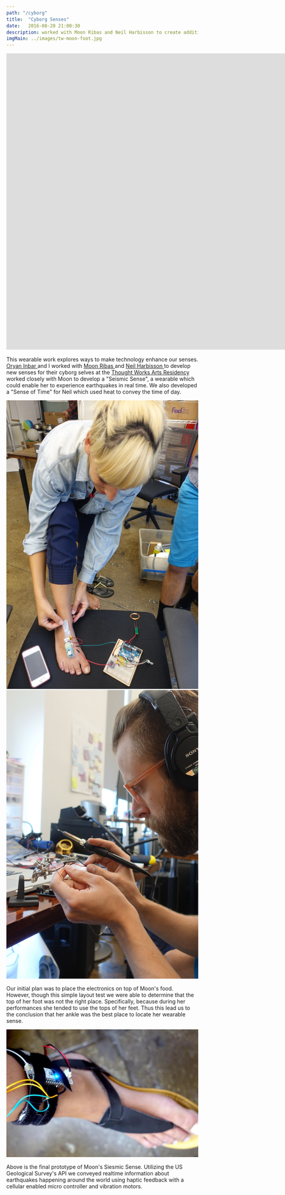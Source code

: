 ```yaml
---
path: "/cyborg"
title:  "Cyborg Senses"
date:   2016-08-20 21:00:30
description: worked with Moon Ribas and Neil Harbisson to create additional connected senses.
imgMain: ../images/tw-moon-foot.jpg
---
```


<div class="embed-responsive embed-responsive-16by9">
    <iframe width="1920" height="777" src="https://www.youtube.com/embed/MdDfAdSeRNQ" frameBorder="0" allow="accelerometer; autoplay; encrypted-media; gyroscope; picture-in-picture"></iframe>
</div>
<p>
    This wearable work explores ways to make technology enhance our senses. 
    <a href="http://oryano.com/"> Oryan Inbar </a> and I worked with
    <a href="http://cyborgarts.com/#moon-ribas"> Moon Ribas </a> and
    <a href="http://harbisson.com"> Neil Harbisson </a>
    to develop new senses for their cyborg selves at the
    <a href="https://thoughtworksarts.io/"> Thought Works Arts Residency </a> worked closely with Moon to develop a "Seismic Sense", a wearable which could enable her to experience earthquakes in real time. We also developed a "Sense of Time" for Neil which used heat to convey the time of day.
</p>
<div class="row">
<div class="col-md-6">
    <img class="img-responsive"  src="../images/tw-moon-test.jpg" atl="Siesmic Fit Test" />  
</div>
<div class="col-md-6">
    <img class="img-responsive" src="../images/tw-circuit.jpg" atl="Siesmic Circuit"/>
</div>
</div>
<p>
    Our initial plan was to place the electronics on top of Moon's food. However, though this simple layout test we were able to determine that the top of her foot was not the right place. Specifically, because during her performances she tended to use the tops of her feet. Thus this lead us to the conclusion that her ankle was the best place to locate her wearable sense.
</p>
<img src="../images/tw-moon-foot.jpg" />
<p>
    Above is the final prototype of Moon's Siesmic Sense. Utilizing the US Geological Survey's API we conveyed realtime information about earthquakes happening around the world using haptic feedback with a cellular enabled micro controller and vibration motors.
</p>

